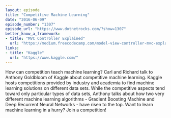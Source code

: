 ```yaml
---
layout: episode
title: "Competitive Machine Learning"
date: "2016-06-09"
episode_number: "1307"
episode_url: "https://www.dotnetrocks.com/?show=1307"
better_know_a_framework:
- title: "MVC Controller Explained"
  url: "https://medium.freecodecamp.com/model-view-controller-mvc-explained-through-ordering-drinks-at-the-bar-efcba6255053"
links:
- title: "Kaggle"
  url: "https://www.kaggle.com/"
---
```


How can competition teach machine learning? Carl and Richard talk to Anthony Goldbloom of Kaggle about competitive machine learning. Kaggle hosts competitions provided by industry and academia to find machine learning solutions on different data sets. While the competitive aspects tend toward only particular types of data sets, Anthony talks about how two very different machine learning algorithms - Gradient Boosting Machine and Deep Recurrent Neural Networks - have risen to the top. Want to learn machine learning in a hurry? Join a competition!
